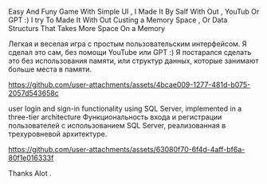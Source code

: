 Easy And Funy Game With Simple UI , I Made It By Salf With Out , YouTub Or GPT :) 
I try To Made It With Out Custing a Memory Space ,
Or  Data Structurs That Takes More Space On a Memory 

Легкая и веселая игра с простым пользовательским интерфейсом. Я сделал это сам, без помощи YouTube или GPT :) Я постарался сделать это без использования памяти, или структур данных, которые занимают больше места в памяти.

https://github.com/user-attachments/assets/4bcae009-1277-481d-b075-2057d543658c


user login and sign-in functionality using SQL Server, implemented in 
a three-tier architecture Функциональность входа и регистрации пользователей с использованием SQL Server, реализованная в трехуровневой архитектуре.

https://github.com/user-attachments/assets/63080f70-6f4d-4aff-bf6a-80f1e016333f





Thanks Alot .
